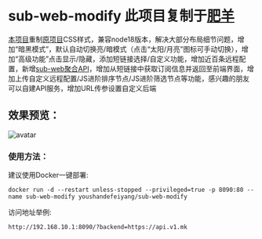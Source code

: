 # sub-web-modify 此项目复制于[肥羊](https://github.com/youshandefeiyang/sub-web-modify)
[本项目](https://suburl.v1.mk)重制[原项目](https://github.com/CareyWang/sub-web)CSS样式，兼容node18版本，解决大部分布局细节问题，增加“暗黑模式”，默认自动切换亮/暗模式（点击“太阳/月亮”图标可手动切换），增加“高级功能”点击显示/隐藏，添加短链接选择/自定义功能，增加近百条远程配置，新增[sub-web聚合API](https://github.com/youshandefeiyang/sub-web-api)，增加从短链接中获取订阅信息并返回至前端界面，增加上传自定义远程配置/JS进阶排序节点/JS进阶筛选节点等功能，感兴趣的朋友可以自建API服务，增加URL传参设置自定义后端<br/>
## 效果预览：
![avatar](https://raw.githubusercontent.com/youshandefeiyang/webcdn/main/sub-web-modify.GIF)
### 使用方法：
建议使用Docker一键部署:
```
docker run -d --restart unless-stopped --privileged=true -p 8090:80 --name sub-web-modify youshandefeiyang/sub-web-modify
```
访问地址举例:
```
http://192.168.10.1:8090/?backend=https://api.v1.mk
```

